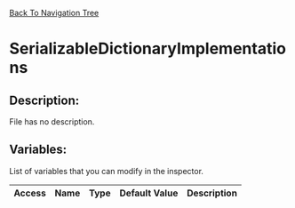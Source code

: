 [Back To Navigation Tree](https://wesleywh.github.io/githubpages/docs/navigation.html)
# SerializableDictionaryImplementations

## Description:
File has no description.

## Variables:
List of variables that you can modify in the inspector.

|Access|Name|Type|Default Value|Description|
|---|---|---|---|---|
